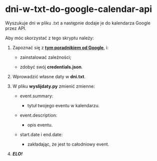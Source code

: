 # dni-w-txt-do-google-calendar-api

Wyszukuje dni w pliku .txt a następnie dodaje je do kalendarza Google przez API.

Aby móc skorzystać z tego skryptu należy:

1. Zapoznać się z [**tym poradnikiem od Google**](https://developers.google.com/calendar/quickstart/python), i:

   - zainstalować zależności;

   - zdobyć swój **credentials.json**.

2. Wprowadzić własne daty w **dni.txt**.

3. W pliku **wyslijdaty.py** zmienić zmienne:

   - event.summary:

     - tytuł twojego eventu w kalendarzu.

   - event.description:

     - opis eventu.

   - start.date i end.date:

     - zakładając, że jest to całodniowy event.

4. **_ELO!_**
